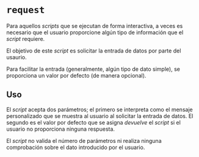 # `request`

Para aquellos *scripts* que se ejecutan de forma interactiva, a veces es necesario que el usuario proporcione algún tipo de información que el *script* requiere.

El objetivo de este *script* es solicitar la entrada de datos por parte del usaurio.

Para facilitar la entrada (generalmente, algún tipo de dato simple), se proporciona un valor por defecto (de manera opcional).

## Uso

El *script* acepta dos parámetros; el primero se interpreta como el mensaje personalizado que se muestra al usuario al solicitar la entrada de datos. El segundo es el valor por defecto que se asigna *devuelve* el *script* si el usuario no proporciona ninguna respuesta.

El *script* no valida el número de parámetros ni realiza ninguna comprobación sobre el dato introducido por el usuario.
